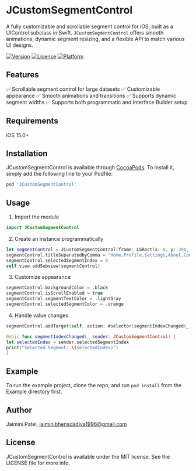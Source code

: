 # JCustomSegmentControl

A fully customizable and scrollable segment control for iOS, built as a UIControl subclass in Swift. `JCustomSegmentControl` offers smooth animations, dynamic segment resizing, and a flexible API to match various UI designs.

[![Version](https://img.shields.io/cocoapods/v/JCustomSegmentControl.svg?style=flat)](https://cocoapods.org/pods/JCustomSegmentControl)
[![License](https://img.shields.io/cocoapods/l/JCustomSegmentControl.svg?style=flat)](https://cocoapods.org/pods/JCustomSegmentControl)
[![Platform](https://img.shields.io/cocoapods/p/JCustomSegmentControl.svg?style=flat)](https://cocoapods.org/pods/JCustomSegmentControl)


## Features

✅ Scrollable segment control for large datasets
✅ Customizable appearance
✅ Smooth animations and transitions
✅ Supports dynamic segment widths
✅ Supports both programmatic and Interface Builder setup


## Requirements

iOS 15.0+

## Installation

JCustomSegmentControl is available through [CocoaPods](https://cocoapods.org). To install
it, simply add the following line to your Podfile:

```ruby
pod 'JCustomSegmentControl'
```
## Usage

1. Import the module

```swift
import JCustomSegmentControl
```

2. Create an instance programmatically

```swift
let segmentControl = JCustomSegmentControl(frame: CGRect(x: 0, y: 200, width: UIScreen().bounds.width, height: 45))
segmentControl.titleSeparatedbyComma = "Home,Profile,Settings,About,Contact,Help,Privacy,Terms,FAQ,Support"
segmentControl.selectedSegmentIndex = 0
self.view.addSubview(segmentControl)
```

3. Customize appearance

```swift
segmentControl.backgroundColor = .black
segmentControl.isScrollEnabled = true
segmentControl.segmentTextColor = .lightGray
segmentControl.selectedSegmentColor = .orange
```
4. Handle value changes

```swift
segmentControl.addTarget(self, action: #selector(segmentIndexChanged(_:)), for: .valueChanged)

@objc func segmentIndexChanged(_ sender: JCustomSegmentControl) {
let selectedIndex = sender.selectedSegmentIndex
print("Selected Segment: \(selectedIndex)")
}
```

## Example

To run the example project, clone the repo, and run `pod install` from the Example directory first.

## Author

Jaimini Patel,
jaiminibhensdadiya1996@gmail.com

## License

JCustomSegmentControl is available under the MIT license. See the LICENSE file for more info.
